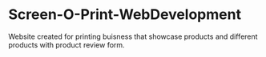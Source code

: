 # Screen-O-Print-WebDevelopment
Website created for printing buisness that showcase products and different products with product review form.
